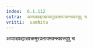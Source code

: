 ```yaml
---
index:  6.1.112
sutra:  अव्यादवद्यादवक्रमुरव्रतायमवन्त्ववस्युषु च
vritti:  samhita 
---
```


अव्यादवद्यादवक्रमुरव्रतायमवन्त्ववस्युषु च

